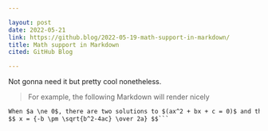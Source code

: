 ```yaml
---

layout: post
date: 2022-05-21
link: https://github.blog/2022-05-19-math-support-in-markdown/
title: Math support in Markdown
cited: GitHub Blog

---
```


Not gonna need it but pretty cool nonetheless.

> For example, the following Markdown will render nicely

```markdown
When $a \ne 0$, there are two solutions to $(ax^2 + bx + c = 0)$ and they are 
$$ x = {-b \pm \sqrt{b^2-4ac} \over 2a} $$```
